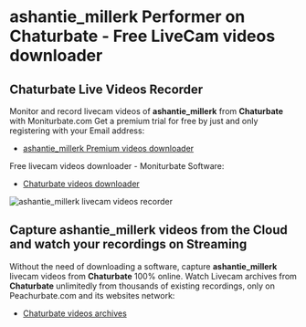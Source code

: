 # ashantie_millerk Performer on Chaturbate - Free LiveCam videos downloader

## Chaturbate Live Videos Recorder

Monitor and record livecam videos of **ashantie_millerk** from **Chaturbate** with Moniturbate.com
Get a premium trial for free by just and only registering with your Email address:
* [ashantie_millerk Premium videos downloader](https://moniturbate.com/request-demo-licence-key.html)

Free livecam videos downloader - Moniturbate Software:
* [Chaturbate videos downloader](https://moniturbate.com/moniturbate-download-software.html)

![ashantie_millerk livecam videos recorder](https://peachurnet.com/templates/moniturbate-software.png)


## Capture ashantie_millerk videos from the Cloud and watch your recordings on Streaming

Without the need of downloading a software, capture **ashantie_millerk** livecam videos from **Chaturbate** 100% online.
Watch Livecam archives from **Chaturbate** unlimitedly from thousands of existing recordings, only on Peachurbate.com and its websites network:
* [Chaturbate videos archives](https://peachurnet.com/)